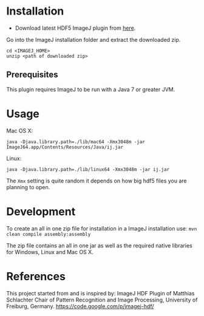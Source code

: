 # Installation

* Download latest HDF5 ImageJ plugin from [here](http://slsyoke4.psi.ch:8081/artifactory/releases/HDF5_Viewer-0.2.0.zip).

Go into the ImageJ installation folder and extract the downloaded zip.

```
cd <IMAGEJ_HOME>
unzip <path of downloaded zip>
```

## Prerequisites
This plugin requires ImageJ to be run with a Java 7 or greater JVM.

# Usage

Mac OS X:

```
java -Djava.library.path=./lib/mac64 -Xmx3048m -jar ImageJ64.app/Contents/Resources/Java/ij.jar
```

Linux:

```
java -Djava.library.path=./lib/linux64 -Xmx3048m -jar ij.jar
```

The `Xmx` setting is quite random it depends on how big hdf5 files you are planning to open.

# Development
To create an all in one zip file for installation in a ImageJ installation use: 
`mvn clean compile assembly:assembly`

The zip file contains an all in one jar as well as the required native libraries for Windows, Linux and Mac OS X.

# References 
This project started from and is inspired by: ImageJ HDF Plugin of Matthias Schlachter Chair of Pattern Recognition and Image Processing, University of Freiburg, Germany.
https://code.google.com/p/imagej-hdf/